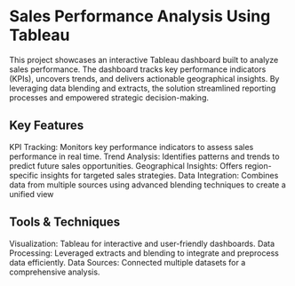 # Sales Performance Analysis Using Tableau
This project showcases an interactive Tableau dashboard built to analyze sales performance. The dashboard tracks key performance indicators (KPIs), uncovers trends, and delivers actionable geographical insights. By leveraging data blending and extracts, the solution streamlined reporting processes and empowered strategic decision-making.

## Key Features
KPI Tracking: Monitors key performance indicators to assess sales performance in real time.
Trend Analysis: Identifies patterns and trends to predict future sales opportunities.
Geographical Insights: Offers region-specific insights for targeted sales strategies.
Data Integration: Combines data from multiple sources using advanced blending techniques to create a unified view

## Tools & Techniques
Visualization: Tableau for interactive and user-friendly dashboards.
Data Processing: Leveraged extracts and blending to integrate and preprocess data efficiently.
Data Sources: Connected multiple datasets for a comprehensive analysis.






